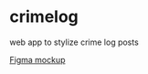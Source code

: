 # crimelog
web app to stylize crime log posts

[Figma mockup](https://www.figma.com/file/lDu5XxxLExe3zWu2AFezZx/hunt-news-crime-log-mockup?node-id=11%3A1)
